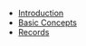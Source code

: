 * [Introduction](README.md)
* [Basic Concepts](gitbook/basic_concepts.md)
* [Records](gitbook/records/records.md)
